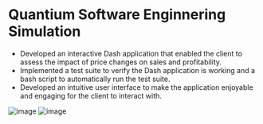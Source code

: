 # Quantium Software Enginnering Simulation

- Developed an interactive Dash application that enabled the client to assess the impact of price changes on sales and profitability.
- Implemented a test suite to verify the Dash application is working and a bash script to automatically run the test suite.
- Developed an intuitive user interface to make the application enjoyable and engaging for the client to interact with.

![image](https://github.com/Yash-29-10-2003/quantium-starter-repo/assets/89728102/d658509a-8462-46bc-8eb1-b67af9115576)
![image](https://github.com/Yash-29-10-2003/quantium-starter-repo/assets/89728102/fe706095-3624-43ea-b7b6-37e958c09343)
